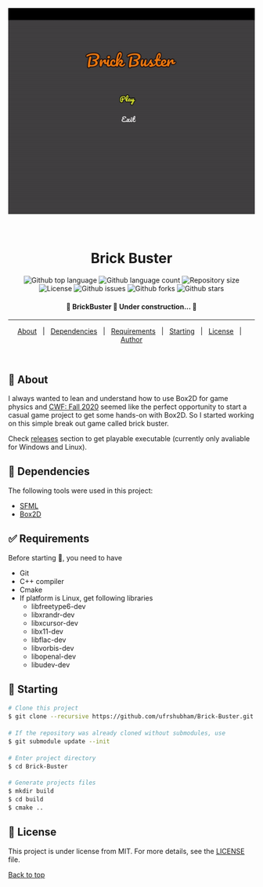 <div align="center" id="top"> 
  <img src="./.github/brick_buster_demo.gif" alt="BrickBuster" />

  &#xa0;

  <!-- <a href="https://brickbuster.netlify.app">Demo</a> -->
</div>

<h1 align="center">Brick Buster</h1>

<p align="center">
  <img alt="Github top language" src="https://img.shields.io/github/languages/top/ufrshubham/Brick-Buster?color=56BEB8">

  <img alt="Github language count" src="https://img.shields.io/github/languages/count/ufrshubham/Brick-Buster?color=56BEB8">

  <img alt="Repository size" src="https://img.shields.io/github/repo-size/ufrshubham/Brick-Buster?color=56BEB8">

  <img alt="License" src="https://img.shields.io/github/license/ufrshubham/Brick-Buster?color=56BEB8">

  <img alt="Github issues" src="https://img.shields.io/github/issues/ufrshubham/Brick-Buster?color=56BEB8" />

  <img alt="Github forks" src="https://img.shields.io/github/forks/ufrshubham/Brick-Buster?color=56BEB8" />

  <img alt="Github stars" src="https://img.shields.io/github/stars/ufrshubham/Brick-Buster?color=56BEB8" />
</p>

<!-- Status -->

<h4 align="center"> 
	🚧  BrickBuster 🚀 Under construction...  🚧
</h4> 

<hr>

<p align="center">
  <a href="#dart-about">About</a> &#xa0; | &#xa0; 
  <a href="#rocket-technologies">Dependencies</a> &#xa0; | &#xa0;
  <a href="#white_check_mark-requirements">Requirements</a> &#xa0; | &#xa0;
  <a href="#checkered_flag-starting">Starting</a> &#xa0; | &#xa0;
  <a href="#memo-license">License</a> &#xa0; | &#xa0;
  <a href="https://github.com/ufrshubham" target="_blank">Author</a>
</p>

<br>

## :dart: About ##

I always wanted to lean and understand how to use Box2D for game physics and [CWF: Fall 2020](https://codewithfriends.io/) seemed like the perfect opportunity to start a casual game project to get some hands-on with Box2D. So I started working on this simple break out game called brick buster.

Check [releases](https://github.com/ufrshubham/Brick-Buster/releases) section to get playable executable (currently only avaliable for Windows and Linux). 

## :rocket: Dependencies ##

The following tools were used in this project:

- [SFML](https://www.sfml-dev.org/)
- [Box2D](https://box2d.org/)

## :white_check_mark: Requirements ##

Before starting :checkered_flag:, you need to have 
- Git
- C++ compiler
- Cmake
- If platform is Linux, get following libraries
  - libfreetype6-dev
  - libxrandr-dev
  - libxcursor-dev
  - libx11-dev
  - libflac-dev
  - libvorbis-dev
  - libopenal-dev
  - libudev-dev


## :checkered_flag: Starting ##

```bash
# Clone this project
$ git clone --recursive https://github.com/ufrshubham/Brick-Buster.git

# If the repository was already cloned without submodules, use
$ git submodule update --init

# Enter project directory
$ cd Brick-Buster

# Generate projects files
$ mkdir build
$ cd build
$ cmake ..
```

## :memo: License ##

This project is under license from MIT. For more details, see the [LICENSE](LICENSE) file.


<a href="#top">Back to top</a>
